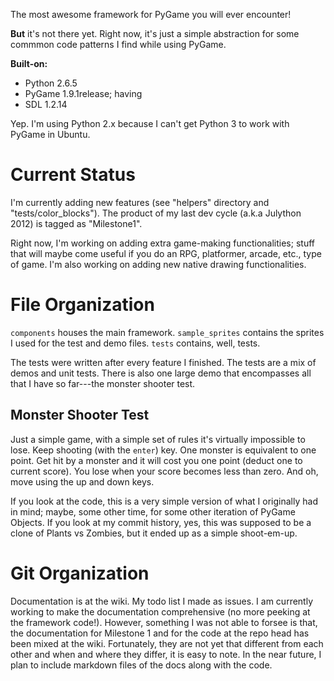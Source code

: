 The most awesome framework for PyGame you will ever encounter!

**But** it's not there yet. Right now, it's just a simple abstraction for some commmon code patterns I find while using PyGame.

**Built-on:**
* Python 2.6.5
* PyGame 1.9.1release; having
* SDL 1.2.14

Yep. I'm using Python 2.x because I can't get Python 3 to work with PyGame in Ubuntu.

# Current Status
I'm currently adding new features (see "helpers" directory and "tests/color_blocks"). The product of my last dev cycle (a.k.a Julython 2012) is tagged as "Milestone1".

Right now, I'm working on adding extra game-making functionalities; stuff that will maybe come useful if you do an RPG, platformer, arcade, etc., type of game. I'm also working on adding new native drawing functionalities.

# File Organization
`components` houses the main framework. `sample_sprites` contains the sprites I used for the test and demo files. `tests` contains, well, tests.

The tests were written after every feature I finished. The tests are a mix of demos and unit tests. There is also one large demo that encompasses all that I have so far---the monster shooter test.

## Monster Shooter Test
Just a simple game, with a simple set of rules it's virtually impossible to lose. Keep shooting (with the `enter`) key. One monster is equivalent to one point. Get hit by a monster and it will cost you one point (deduct one to current score). You lose when your score becomes less than zero. And oh, move using the up and down keys.

If you look at the code, this is a very simple version of what I originally had in mind; maybe, some other time, for some other iteration of PyGame Objects. If you look at my commit history, yes, this was supposed to be a clone of Plants vs Zombies, but it ended up as a simple shoot-em-up.

# Git Organization
Documentation is at the wiki. My todo list I made as issues. I am currently working to make the documentation comprehensive (no more peeking at the framework code!). However, something I was not able to forsee is that, the documentation for Milestone 1 and for the code at the repo head has been mixed at the wiki. Fortunately, they are not yet that different from each other and when and where they differ, it is easy to note. In the near future, I plan to include markdown files of the docs along with the code.
